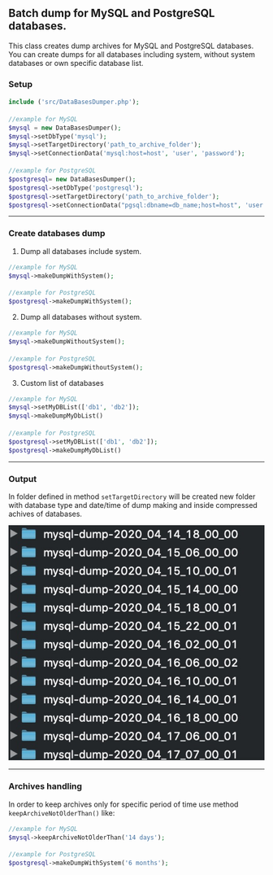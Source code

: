 ## Batch dump for MySQL and PostgreSQL databases.

This class creates dump archives for MySQL and PostgreSQL databases. You can create dumps for all databases including system, without system databases or own specific database list.

### Setup
```php
include ('src/DataBasesDumper.php');

//example for MySQL
$mysql = new DataBasesDumper();
$mysql->setDbType('mysql');
$mysql->setTargetDirectory('path_to_archive_folder');
$mysql->setConnectionData('mysql:host=host', 'user', 'password');

//example for PostgreSQL
$postgresql= new DataBasesDumper();
$postgresql->setDbType('postgresql');
$postgresql->setTargetDirectory('path_to_archive_folder');
$postgresql->setConnectionData("pgsql:dbname=db_name;host=host", 'user', 'password' );
```
------

### Create databases dump

1. Dump all databases include system.
```php
//example for MySQL
$mysql->makeDumpWithSystem();

//example for PostgreSQL
$postgresql->makeDumpWithSystem();
```

2. Dump all databases without system.
```php
//example for MySQL
$mysql->makeDumpWithoutSystem();

//example for PostgreSQL
$postgresql->makeDumpWithoutSystem();
```
3. Custom list of databases
```php
//example for MySQL
$mysql->setMyDBList(['db1', 'db2']);
$mysql->makeDumpMyDbList()

//example for PostgreSQL
$postgresql->setMyDBList(['db1', 'db2']);
$postgresql->makeDumpMyDbList()
```
---
### Output
In folder defined in method `setTargetDirectory` will be created new folder with database type and date/time of dump making and inside compressed achives of   databases.

![20200411_185456](img/folders.jpg)

---
### Archives handling 
In order to keep archives only for specific period of time use method `keepArchiveNotOlderThan()` like:
```php
//example for MySQL
$mysql->keepArchiveNotOlderThan('14 days');

//example for PostgreSQL
$postgresql->makeDumpWithSystem('6 months');
```
